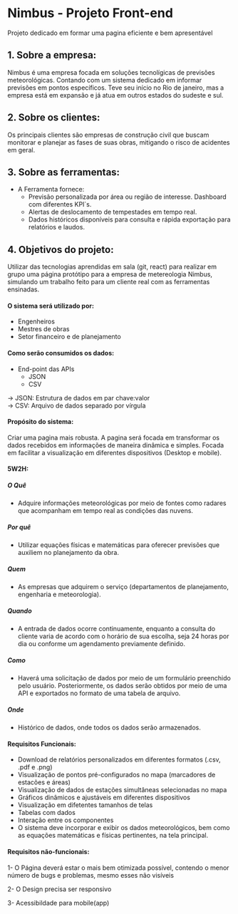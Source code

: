 # Nimbus - Projeto Front-end
Projeto dedicado em formar uma pagina eficiente e bem apresentável

## 1. Sobre a empresa:
Nimbus é uma empresa focada em soluções tecnolígicas de previsões meteorológicas.
Contando com um sistema dedicado em informar previsões em pontos específicos.
Teve seu início no Rio de janeiro, mas a empresa está em expansão e já atua em outros estados do sudeste e sul.

## 2. Sobre os clientes:
Os principais clientes são empresas de construção civil que buscam monitorar e planejar as fases de suas obras, mitigando o risco de acidentes em geral.

## 3. Sobre as ferramentas:
  - A Ferramenta fornece:  
    - Previsão personalizada por área ou região de interesse. Dashboard com diferentes KPI`s.  
    - Alertas de deslocamento de tempestades em tempo real.  
    - Dados históricos disponíveis para consulta e rápida exportação para relatórios e laudos.  

## 4. Objetivos do projeto:
Utilizar das tecnologias aprendidas em sala (git, react) para realizar em grupo uma página protótipo para a empresa de metereologia Nimbus, simulando um trabalho feito
para um cliente real com as ferramentas ensinadas.
#### O sistema será utilizado por:
  - Engenheiros  
  - Mestres de obras  
  - Setor financeiro e de planejamento

#### Como serão consumidos os dados:
  - End-point das APIs 
    - JSON  
    - CSV   
    
  -> JSON: Estrutura de dados em par chave:valor  
  -> CSV: Arquivo de dados separado por vírgula

#### Propósito do sistema:
Criar uma pagina mais robusta. A pagina será focada em transformar os dados recebidos em informações de maneira dinâmica e simples. Focada em facilitar
a visualização em diferentes dispositivos (Desktop e mobile).

#### 5W2H:

##### O Quê

- Adquire informações meteorológicas por meio de fontes como radares que acompanham em tempo real as condições das nuvens.

##### Por quê

- Utilizar equações físicas e matemáticas para oferecer previsões que auxiliem no planejamento da obra.

##### Quem

- As empresas que adquirem o serviço (departamentos de planejamento, engenharia e meteorologia).

##### Quando

- A entrada de dados ocorre continuamente, enquanto a consulta do cliente varia de acordo com o horário de sua escolha, seja 24 horas por dia ou conforme um agendamento previamente definido.

##### Como

- Haverá uma solicitação de dados por meio de um formulário preenchido pelo usuário. Posteriormente, os dados serão obtidos por meio de uma API e exportados no formato de uma tabela de arquivo.

##### Onde

- Histórico de dados, onde todos os dados serão armazenados.

#### Requisitos Funcionais:
  - Download de relatórios personalizados em diferentes formatos (.csv, .pdf e .png)  
  - Visualização de pontos pré-configurados no mapa (marcadores de estacões e áreas)
  - Visualização de dados de estações simultâneas selecionadas no mapa  
  - Gráficos dinâmicos e ajustáveis em diferentes dispositivos
  - Visualização em difetentes tamanhos de telas
  - Tabelas com dados
  - Interação entre os componentes
  - O sistema deve incorporar e exibir os dados meteorológicos, bem como as equações matemáticas e físicas pertinentes, na tela principal.

#### Requisitos não-funcionais:

1- O Página deverá estar o mais bem otimizada possível, contendo o menor número de bugs e problemas, mesmo esses não visíveis

2- O Design precisa ser responsivo

3- Acessibildade para mobile(app)
  


